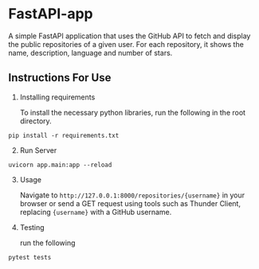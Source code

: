 # FastAPI-app
A simple FastAPI application that uses the GitHub API to fetch and display the public repositories  of a given  user. For each repository, it shows the name, description, language
and number of stars.

## Instructions For Use
1. Installing requirements

    To install the necessary python libraries, run the following in the  root  directory.
```
pip install -r requirements.txt
```

2. Run Server
```
uvicorn app.main:app --reload
```

3. Usage

    Navigate to `http://127.0.0.1:8000/repositories/{username}` in your browser or send a GET request using tools such as Thunder Client, replacing `{username}` with a GitHub username.

4. Testing

    run the following
```
pytest tests
```